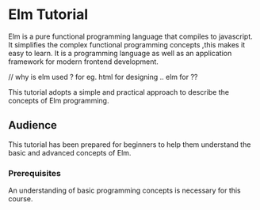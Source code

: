 # Elm Tutorial

Elm is a pure functional programming language that compiles to javascript. It simplifies the complex functional programming concepts ,this makes it easy to learn. It is a programming language as well as an  application  framework for modern frontend development.

// why is elm used ? for eg. html for designing .. elm for ??

This tutorial adopts a simple and practical approach to describe the concepts of Elm programming.

## Audience

This tutorial has been prepared for beginners to help them understand the basic and advanced concepts of Elm.

### Prerequisites

An understanding of basic programming concepts is necessary for this course.
